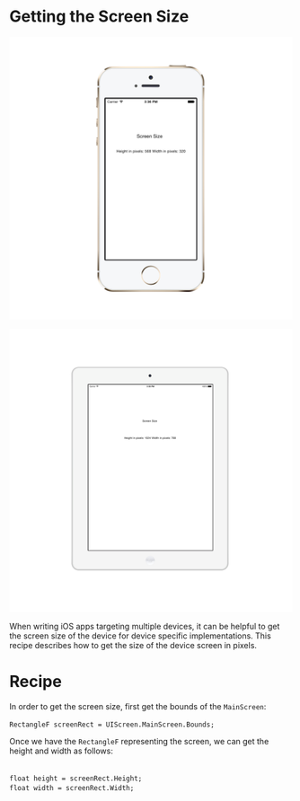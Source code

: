 Getting the Screen Size
=======================

![iPhone Size](/ScreenSize/ScreenShots/iphone.png)

![iPad Size](/ScreenSize/ScreenShots/ipad.png)

When writing iOS apps targeting multiple devices, it can be helpful to get the screen size of the device for device specific implementations. This recipe describes how to get the size of the device screen in pixels.

Recipe
======

In order to get the screen size, first get the bounds of the <code>MainScreen</code>:

<code>RectangleF screenRect = UIScreen.MainScreen.Bounds;</code>

Once we have the <code>RectangleF</code> representing the screen, we can get the height and width as follows:

<code>
float height = screenRect.Height;
float width = screenRect.Width;
</code>
